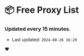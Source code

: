 # :package: Free Proxy List
### Updated every 15 minutes.

- Last updated: `2024-08-26 16:29`

:heart:
